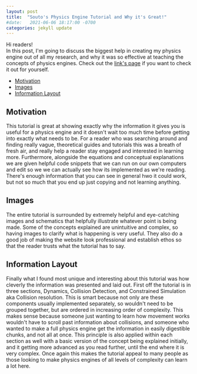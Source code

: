 ```yaml
---
layout: post
title:  "Souto's Physics Engine Tutorial and Why it's Great!"
#date:   2021-06-06 18:17:00 -0700
categories: jekyll update
---
```

Hi readers!    
In this post, I'm going to discuss the biggest help in creating my physics engine out of all my research, and why it was so effective at teaching the concepts of physics engines. Check out the [link's page](https://wanderingvagrant.github.io/Links/) if you want to check it out for yourself. 

- [Motivation](#motivation)
- [Images](#images)
- [Information Layout](#information-layout)

## Motivation

This tutorial is great at showing exactly why the information it gives you is useful for a physics engine and it doesn't wait too much time before getting into exactly what needs to be. For a reader who was searching around and finding really vague, theoretical guides and tutorials this was a breath of fresh air, and really help a reader stay engaged and interested in learning more. Furthermore, alongside the equations and conceptual explanations we are given helpful code snippets that we can run on our own computers and edit so we we can actually see how its implemented as we're reading. There's enough information that you can see in general hwo it could work, but not so much that you end up just copying and not learning anything.

## Images

The entire tutorial is surrounded by extremely helpful and eye-catching images and schematics that helpfully illustrate whatever point is being made. Some of the concepts explained are unintuitive and complex, so having images to clarify what is happening is very useful. They also do a good job of making the website look professional and establish ethos so that the reader trusts what the tutorial has to say.

## Information Layout

Finally what I found most unique and interesting about this tutorial was how cleverly the information was presented and laid out. First off the tutorial is in three sections, Dynamics, Collision Detection, and Constrained Simulation aka Collision resolution. This is smart because not only are these components usually implemented separately, so wouldn't need to be grouped together, but are ordered in increasing order of complexity. This makes sense because someone just wanting to learn how movement works wouldn't have to scroll past information about collisions, and someone who wanted to make a full physics engine get the information in easily digestible chunks, and not all at once. This principle is also applied within each section as well with a basic version of the concept being explained initially, and it getting more advanced as you read further, until the end where it is very complex. Once again this makes the tutorial appeal to many people as those looking to make physics engines of all levels of complexity can learn a lot here.

